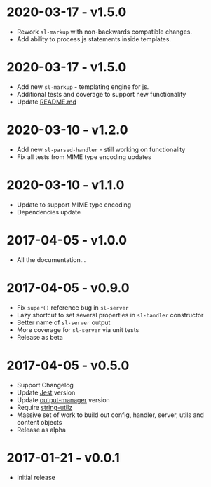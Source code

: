 # 2020-03-17 - v1.5.0
- Rework `sl-markup` with non-backwards compatible changes.
- Add ability to process js statements inside templates.

# 2020-03-17 - v1.5.0
- Add new `sl-markup` - templating engine for js.
- Additional tests and coverage to support new functionality
- Update [README.md](README.md)

# 2020-03-10 - v1.2.0
- Add new `sl-parsed-handler` - still working on functionality
- Fix all tests from MIME type encoding updates

# 2020-03-10 - v1.1.0
- Update to support MIME type encoding
- Dependencies update

# 2017-04-05 - v1.0.0
- All the documentation...

# 2017-04-05 - v0.9.0
- Fix `super()` reference bug in `sl-server`
- Lazy shortcut to set several properties in `sl-handler` constructor
- Better name of `sl-server` output
- More coverage for `sl-server` via unit tests
- Release as beta

# 2017-04-05 - v0.5.0
- Support Changelog
- Update [Jest](https://www.npmjs.com/package/jest) version
- Update [output-manager](https://www.npmjs.com/package/output-manager) version
- Require [string-utilz](https://www.npmjs.com/package/string-utilz)
- Massive set of work to build out config, handler, server, utils and content objects
- Release as alpha

# 2017-01-21 - v0.0.1
- Initial release